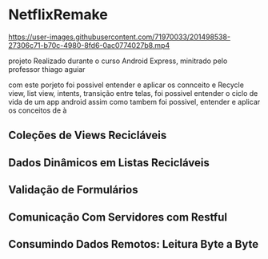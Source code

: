 # NetflixRemake
https://user-images.githubusercontent.com/71970033/201498538-27306c71-b70c-4980-8fd6-0ac0774027b8.mp4


projeto Realizado durante o curso Android Express, minitrado pelo professor thiago aguiar 

com este porjeto foi possivel 
entender e aplicar os connceito e Recycle view, list view, intents, transição entre telas, foi possivel entender o ciclo de vida de um app android 
assim como tambem foi possivel, entender e aplicar os conceitos de à 
## Coleções de Views Recicláveis
## Dados Dinâmicos em Listas Recicláveis 
## Validação de Formulários
## Comunicação Com Servidores com Restful
## Consumindo Dados Remotos: Leitura Byte a Byte
